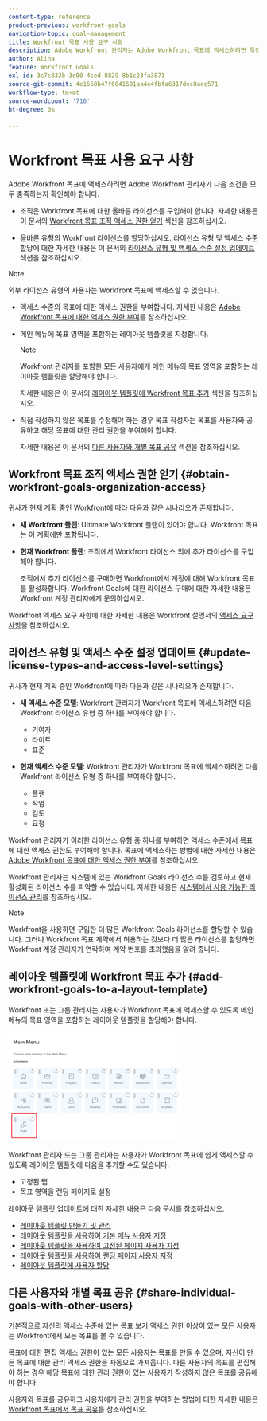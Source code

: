 ```yaml
---
content-type: reference
product-previous: workfront-goals
navigation-topic: goal-management
title: Workfront 목표 사용 요구 사항
description: Adobe Workfront 관리자는 Adobe Workfront 목표에 액세스하려면 특정 조건이 충족되는지 확인해야 합니다. 이 문서에서는 Workfront 목표에 액세스하기 위한 액세스, 권한 및 레이아웃 요구 사항에 대해 알아봅니다.
author: Alina
feature: Workfront Goals
exl-id: 3c7c832b-3e00-4ced-8829-8b1c23fa3871
source-git-commit: 4e1558b47f6041501aa4e4fbfa6317dec8aee571
workflow-type: tm+mt
source-wordcount: '716'
ht-degree: 0%

---
```


# Workfront 목표 사용 요구 사항

<!--Audited P&P only: 04/2025-->

Adobe Workfront 목표에 액세스하려면 Adobe Workfront 관리자가 다음 조건을 모두 충족하는지 확인해야 합니다.

* 조직은 Workfront 목표에 대한 올바른 라이선스를 구입해야 합니다. 자세한 내용은 이 문서의 [Workfront 목표 조직 액세스 권한 얻기](#obtain-workfront-goals-organization-access) 섹션을 참조하십시오.

* 올바른 유형의 Workfront 라이선스를 할당하십시오. 라이선스 유형 및 액세스 수준 할당에 대한 자세한 내용은 이 문서의 [라이선스 유형 및 액세스 수준 설정 업데이트](#update-license-types-and-access-level-settings) 섹션을 참조하십시오.

>[!NOTE]
>
>외부 라이선스 유형의 사용자는 Workfront 목표에 액세스할 수 없습니다.

* 액세스 수준의 목표에 대한 액세스 권한을 부여합니다. 자세한 내용은 [Adobe Workfront 목표에 대한 액세스 권한 부여](../../administration-and-setup/add-users/configure-and-grant-access/grant-access-goals.md)를 참조하십시오.

* 메인 메뉴에 목표 영역을 포함하는 레이아웃 템플릿을 지정합니다.

  >[!NOTE]
  >
  >Workfront 관리자를 포함한 모든 사용자에게 메인 메뉴의 목표 영역을 포함하는 레이아웃 템플릿을 할당해야 합니다.

  자세한 내용은 이 문서의 [레이아웃 템플릿에 Workfront 목표 추가](#add-workfront-goals-to-a-layout-template) 섹션을 참조하십시오.

* 직접 작성하지 않은 목표를 수정해야 하는 경우 목표 작성자는 목표를 사용자와 공유하고 해당 목표에 대한 관리 권한을 부여해야 합니다.

  자세한 내용은 이 문서의 [다른 사용자와 개별 목표 공유](#share-individual-goals-with-other-users) 섹션을 참조하십시오.

## Workfront 목표 조직 액세스 권한 얻기 {#obtain-workfront-goals-organization-access}


귀사가 현재 계획 중인 Workfront에 따라 다음과 같은 시나리오가 존재합니다.

* **새 Workfront 플랜**: Ultimate Workfront 플랜이 있어야 합니다. Workfront 목표는 이 계획에만 포함됩니다.

* **현재 Workfront 플랜**: 조직에서 Workfront 라이선스 외에 추가 라이선스를 구입해야 합니다.

  조직에서 추가 라이선스를 구매하면 Workfront에서 계정에 대해 Workfront 목표를 활성화합니다. Workfront Goals에 대한 라이선스 구매에 대한 자세한 내용은 Workfront 계정 관리자에게 문의하십시오.

Workfront 액세스 요구 사항에 대한 자세한 내용은 Workfront 설명서의 [액세스 요구 사항](/help/quicksilver/administration-and-setup/add-users/access-levels-and-object-permissions/access-level-requirements-in-documentation.md)을 참조하십시오.

## 라이선스 유형 및 액세스 수준 설정 업데이트  {#update-license-types-and-access-level-settings}

귀사가 현재 계획 중인 Workfront에 따라 다음과 같은 시나리오가 존재합니다.

* **새 액세스 수준 모델**: Workfront 관리자가 Workfront 목표에 액세스하려면 다음 Workfront 라이선스 유형 중 하나를 부여해야 합니다.

   * 기여자
   * 라이트
   * 표준

* **현재 액세스 수준 모델**: Workfront 관리자가 Workfront 목표에 액세스하려면 다음 Workfront 라이선스 유형 중 하나를 부여해야 합니다.

   * 플랜
   * 작업
   * 검토
   * 요청

Workfront 관리자가 이러한 라이선스 유형 중 하나를 부여하면 액세스 수준에서 목표에 대한 액세스 권한도 부여해야 합니다. 목표에 액세스하는 방법에 대한 자세한 내용은 [Adobe Workfront 목표에 대한 액세스 권한 부여](../../administration-and-setup/add-users/configure-and-grant-access/grant-access-goals.md)를 참조하십시오.

Workfront 관리자는 시스템에 있는 Workfront Goals 라이선스 수를 검토하고 현재 활성화된 라이선스 수를 파악할 수 있습니다. 자세한 내용은 [시스템에서 사용 가능한 라이선스 관리](../../administration-and-setup/get-started-wf-administration/manage-available-licenses-in-your-system.md)를 참조하십시오.

>[!NOTE]
>
>Workfront을 사용하면 구입한 더 많은 Workfront Goals 라이선스를 할당할 수 있습니다. 그러나 Workfront 목표 계약에서 허용하는 것보다 더 많은 라이선스를 할당하면 Workfront 계정 관리자가 연락하여 계약 번호를 초과했음을 알려 줍니다.

## 레이아웃 템플릿에 Workfront 목표 추가 {#add-workfront-goals-to-a-layout-template}

Workfront 또는 그룹 관리자는 사용자가 Workfront 목표에 액세스할 수 있도록 메인 메뉴의 목표 영역을 포함하는 레이아웃 템플릿을 할당해야 합니다.

![레이아웃 템플릿](assets/layout-template-align-highlighted-350x220.png)

Workfront 관리자 또는 그룹 관리자는 사용자가 Workfront 목표에 쉽게 액세스할 수 있도록 레이아웃 템플릿에 다음을 추가할 수도 있습니다.

* 고정된 탭
* 목표 영역을 랜딩 페이지로 설정

레이아웃 템플릿 업데이트에 대한 자세한 내용은 다음 문서를 참조하십시오.

* [레이아웃 템플릿 만들기 및 관리](../../administration-and-setup/customize-workfront/use-layout-templates/create-and-manage-layout-templates.md)
* [레이아웃 템플릿을 사용하여 기본 메뉴 사용자 지정](../../administration-and-setup/customize-workfront/use-layout-templates/customize-main-menu.md)
* [레이아웃 템플릿을 사용하여 고정된 페이지 사용자 지정](../../administration-and-setup/customize-workfront/use-layout-templates/customize-pinned-pages.md)
* [레이아웃 템플릿을 사용하여 랜딩 페이지 사용자 지정](../../administration-and-setup/customize-workfront/use-layout-templates/customize-landing-page.md)
* [레이아웃 템플릿에 사용자 할당](../../administration-and-setup/customize-workfront/use-layout-templates/assign-users-to-layout-template.md)

## 다른 사용자와 개별 목표 공유 {#share-individual-goals-with-other-users}

기본적으로 자신의 액세스 수준에 있는 목표 보기 액세스 권한 이상이 있는 모든 사용자는 Workfront에서 모든 목표를 볼 수 있습니다.

목표에 대한 편집 액세스 권한이 있는 모든 사용자는 목표를 만들 수 있으며, 자신이 만든 목표에 대한 관리 액세스 권한을 자동으로 가져옵니다. 다른 사용자의 목표를 편집해야 하는 경우 해당 목표에 대한 관리 권한이 있는 사용자가 작성하지 않은 목표를 공유해야 합니다.

사용자와 목표를 공유하고 사용자에게 관리 권한을 부여하는 방법에 대한 자세한 내용은 [Workfront 목표에서 목표 공유](../../workfront-goals/workfront-goals-settings/share-a-goal.md)를 참조하십시오.
